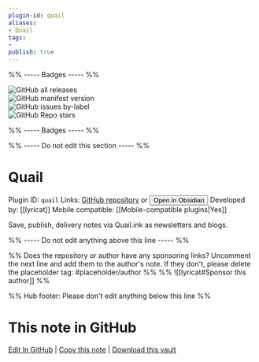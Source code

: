 ```yaml
---
plugin-id: quail
aliases:
- Quail
tags: 
- 
publish: true
---
```


%% ----- Badges ----- %%

![GitHub all releases](https://img.shields.io/github/downloads/lyricat/obsidian-quail/total?color=573E7A&logo=github&style=for-the-badge)   
![GitHub manifest version](https://img.shields.io/github/manifest-json/v/lyricat/obsidian-quail?color=573E7A&logo=github&style=for-the-badge)   
![GitHub issues by-label](https://img.shields.io/github/issues/lyricat/obsidian-quail/help%20wanted?color=573E7A&logo=github&style=for-the-badge)   
![GitHub Repo stars](https://img.shields.io/github/stars/lyricat/obsidian-quail?color=573E7A&logo=github&style=for-the-badge)

%% ----- Badges ----- %%

%% ----- Do not edit this section ----- %%

# Quail

Plugin ID: `quail`
Links: [GitHub repository](https://github.com/lyricat/obsidian-quail) or [<button id=HH>Open in Obsidian</button>](obsidian://show-plugin?id=quail)
Developed by: [[lyricat]]
Mobile compatible: [[Mobile-compatible plugins|Yes]]

Save, publish, delivery notes via Quail.ink as newsletters and blogs.

%% ----- Do not edit anything above this line ----- %% 

%% Does the repository or author have any sponsoring links? Uncomment the next line and add them to the author's note. If they don't, please delete the placeholder tag: #placeholder/author %%
%% ![[lyricat#Sponsor this author]] %%

%% Hub footer: Please don't edit anything below this line %%

# This note in GitHub

<span class="git-footer">[Edit In GitHub](https://github.dev/obsidian-community/obsidian-hub/blob/main/02%20-%20Community%20Expansions/02.05%20All%20Community%20Expansions/Plugins/quail.md "git-hub-edit-note") | [Copy this note](https://raw.githubusercontent.com/obsidian-community/obsidian-hub/main/02%20-%20Community%20Expansions/02.05%20All%20Community%20Expansions/Plugins/quail.md "git-hub-copy-note") | [Download this vault](https://github.com/obsidian-community/obsidian-hub/archive/refs/heads/main.zip "git-hub-download-vault") </span>
